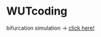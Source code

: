 # WUTcoding
bifurcation simulation -> [click here!](https://topological-ragnar.github.io/bifurcation/)
